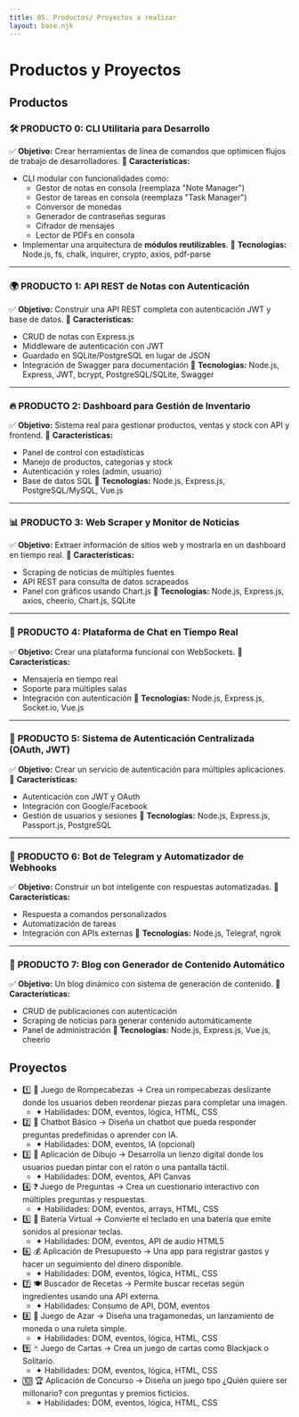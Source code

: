 ```yaml
---
title: 05. Productos/ Proyectos a realizar
layout: base.njk
---
```


# Productos y Proyectos

## Productos

### 🛠 **PRODUCTO 0: CLI Utilitaria para Desarrollo**

✅ **Objetivo:** Crear herramientas de línea de comandos que optimicen flujos de trabajo de desarrolladores.
🔹 **Características:**

- CLI modular con funcionalidades como:
    - Gestor de notas en consola (reemplaza "Note Manager")
    - Gestor de tareas en consola (reemplaza "Task Manager")
    - Conversor de monedas
    - Generador de contraseñas seguras
    - Cifrador de mensajes
    - Lector de PDFs en consola
- Implementar una arquitectura de **módulos reutilizables**.
    🔹 **Tecnologías:** Node.js, fs, chalk, inquirer, crypto, axios, pdf-parse

---

### 🌍 **PRODUCTO 1: API REST de Notas con Autenticación**

✅ **Objetivo:** Construir una API REST completa con autenticación JWT y base de datos.
🔹 **Características:**

- CRUD de notas con Express.js
- Middleware de autenticación con JWT
- Guardado en SQLite/PostgreSQL en lugar de JSON
- Integración de Swagger para documentación
    🔹 **Tecnologías:** Node.js, Express, JWT, bcrypt, PostgreSQL/SQLite, Swagger

---

### 🔥 **PRODUCTO 2: Dashboard para Gestión de Inventario**

✅ **Objetivo:** Sistema real para gestionar productos, ventas y stock con API y frontend.
🔹 **Características:**

- Panel de control con estadísticas
- Manejo de productos, categorías y stock
- Autenticación y roles (admin, usuario)
- Base de datos SQL
    🔹 **Tecnologías:** Node.js, Express.js, PostgreSQL/MySQL, Vue.js

---

### 📊 **PRODUCTO 3: Web Scraper y Monitor de Noticias**

✅ **Objetivo:** Extraer información de sitios web y mostrarla en un dashboard en tiempo real.
🔹 **Características:**

- Scraping de noticias de múltiples fuentes
- API REST para consulta de datos scrapeados
- Panel con gráficos usando Chart.js
    🔹 **Tecnologías:** Node.js, Express.js, axios, cheerio, Chart.js, SQLite

---

### 📡 **PRODUCTO 4: Plataforma de Chat en Tiempo Real**

✅ **Objetivo:** Crear una plataforma funcional con WebSockets.
🔹 **Características:**

- Mensajería en tiempo real
- Soporte para múltiples salas
- Integración con autenticación
    🔹 **Tecnologías:** Node.js, Express.js, Socket.io, Vue.js

---

### 🔑 **PRODUCTO 5: Sistema de Autenticación Centralizada (OAuth, JWT)**

✅ **Objetivo:** Crear un servicio de autenticación para múltiples aplicaciones.
🔹 **Características:**

- Autenticación con JWT y OAuth
- Integración con Google/Facebook
- Gestión de usuarios y sesiones
    🔹 **Tecnologías:** Node.js, Express.js, Passport.js, PostgreSQL

---

### 🤖 **PRODUCTO 6: Bot de Telegram y Automatizador de Webhooks**

✅ **Objetivo:** Construir un bot inteligente con respuestas automatizadas.
🔹 **Características:**

- Respuesta a comandos personalizados
- Automatización de tareas
- Integración con APIs externas
    🔹 **Tecnologías:** Node.js, Telegraf, ngrok

---

### 🚀 **PRODUCTO 7: Blog con Generador de Contenido Automático**

✅ **Objetivo:** Un blog dinámico con sistema de generación de contenido.
🔹 **Características:**

- CRUD de publicaciones con autenticación
- Scraping de noticias para generar contenido automáticamente
- Panel de administración
    🔹 **Tecnologías:** Node.js, Express.js, Vue.js, cheerio

## Proyectos

- 1️⃣ 🧩 Juego de Rompecabezas → Crea un rompecabezas deslizante donde los usuarios deben reordenar piezas para completar una imagen.
    - ✦ Habilidades: DOM, eventos, lógica, HTML, CSS
- 2️⃣ 🤖 Chatbot Básico → Diseña un chatbot que pueda responder preguntas predefinidas o aprender con IA.
    - ✦ Habilidades: DOM, eventos, IA (opcional)
- 3️⃣ 🎨 Aplicación de Dibujo → Desarrolla un lienzo digital donde los usuarios puedan pintar con el ratón o una pantalla táctil.
    - ✦ Habilidades: DOM, eventos, API Canvas
- 4️⃣ ❓ Juego de Preguntas → Crea un cuestionario interactivo con múltiples preguntas y respuestas.
    - ✦ Habilidades: DOM, eventos, arrays, HTML, CSS
- 5️⃣ 🥁 Batería Virtual → Convierte el teclado en una batería que emite sonidos al presionar teclas.
    - ✦ Habilidades: DOM, eventos, API de audio HTML5
- 6️⃣ 💰 Aplicación de Presupuesto → Una app para registrar gastos y hacer un seguimiento del dinero disponible.
    - ✦ Habilidades: DOM, eventos, lógica, HTML, CSS
- 7️⃣ 🍽️ Buscador de Recetas → Permite buscar recetas según ingredientes usando una API externa.
    - ✦ Habilidades: Consumo de API, DOM, eventos
- 8️⃣ 🎰 Juego de Azar → Diseña una tragamonedas, un lanzamiento de moneda o una ruleta simple.
    - ✦ Habilidades: DOM, eventos, lógica, HTML, CSS
- 9️⃣ 🃏 Juego de Cartas → Crea un juego de cartas como Blackjack o Solitario.
    - ✦ Habilidades: DOM, eventos, lógica, HTML, CSS
- 🔟 🏆 Aplicación de Concurso → Diseña un juego tipo ¿Quién quiere ser millonario? con preguntas y premios ficticios.
    - ✦ Habilidades: DOM, eventos, lógica, HTML, CSS